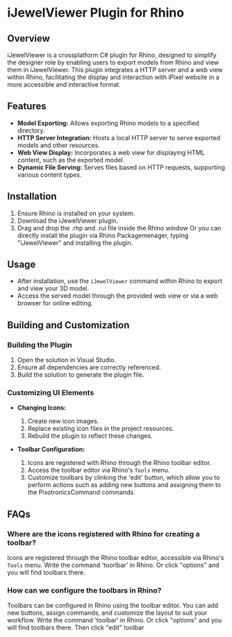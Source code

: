 # iJewelViewer Plugin for Rhino

## Overview
iJewelViewer is a crossplatform C# plugin for Rhino, designed to simplify the designer role by enabling users to export models from Rhino and view them in iJewelViewer. This plugin integrates a HTTP server and a web view within Rhino, facilitating the display and interaction with iPixel website in a more accessible and interactive format.

## Features
- **Model Exporting:** Allows exporting Rhino models to a specified directory.
- **HTTP Server Integration:** Hosts a local HTTP server to serve exported models and other resources.
- **Web View Display:** Incorporates a web view for displaying HTML content, such as the exported model.
- **Dynamic File Serving:** Serves files based on HTTP requests, supporting various content types.

## Installation
1. Ensure Rhino is installed on your system.
2. Download the iJewelViewer plugin.
3. Drag and drop the .rhp and .rui file inside the Rhino window Or you can directly install the plugin via Rhino Packagemenager, typing "iJewelViewer" and installing the plugin.

## Usage
- After installation, use the `iJewelViewer` command within Rhino to export and view your 3D model.
- Access the served model through the provided web view or via a web browser for online editing.

## Building and Customization

### Building the Plugin
1. Open the solution in Visual Studio.
2. Ensure all dependencies are correctly referenced.
3. Build the solution to generate the plugin file.

### Customizing UI Elements
- **Changing Icons:**
  1. Create new icon images.
  2. Replace existing icon files in the project resources.
  3. Rebuild the plugin to reflect these changes.

- **Toolbar Configuration:**
  1. Icons are registered with Rhino through the Rhino toolbar editor.
  2. Access the toolbar editor via Rhino's `Tools` menu.
  3. Customize toolbars by clinking the 'edit' button, which allow you to perform actions such as adding new buttons and assigning them to the PixotronicsCommand commands.

## FAQs

### Where are the icons registered with Rhino for creating a toolbar?
Icons are registered through the Rhino toolbar editor, accessible via Rhino's `Tools` menu.
Write the command 'toorlbar' in Rhino.
Or click "options" and you will find toolbars there.

### How can we configure the toolbars in Rhino?
Toolbars can be configured in Rhino using the toolbar editor. You can add new buttons, assign commands, and customize the layout to suit your workflow.
Write the command 'toolbar' in Rhino.
Or click "options" and you will find toolbars there.
Then click "edit" toolbar
